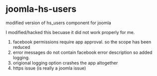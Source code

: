 # joomla-hs-users
modified version of hs_users component for joomla

I modified/hacked this becuase it did not work properly for me.

1. facebook permissions require app approval. so the scope has been reduced
2. error messages do not contain facebook error description so added logging.
3. origional logging option crashes the app altogether
4. https issue (is really a joomla issue)

